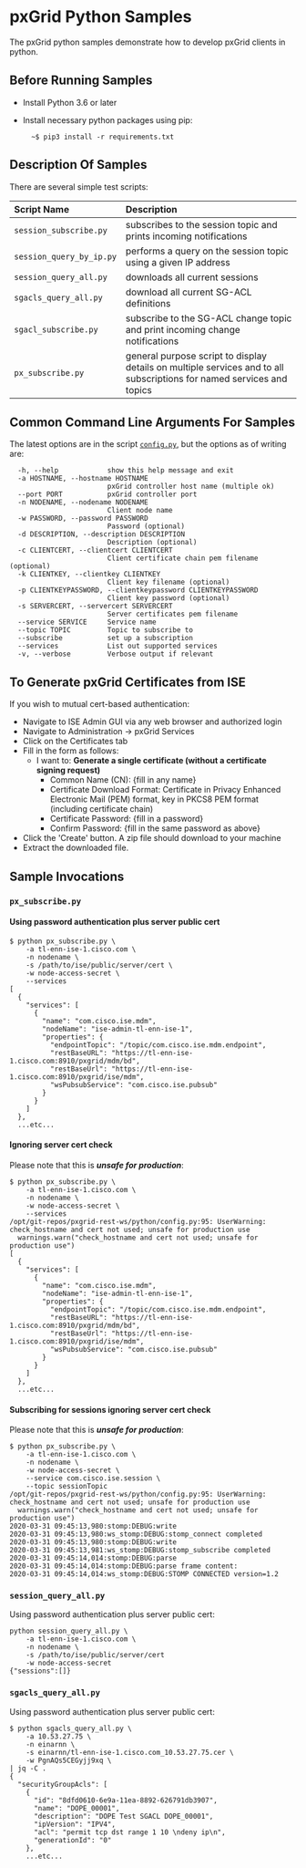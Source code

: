 # pxGrid Python Samples

The pxGrid python samples demonstrate how to develop pxGrid clients in python.

## Before Running Samples

- Install Python 3.6 or later
- Install necessary python packages using pip:

        ~$ pip3 install -r requirements.txt

## Description Of Samples

There are several simple test scripts:

| Script Name | Description |
|:--|:--|
| `session_subscribe.py` | subscribes to the session topic and prints incoming notifications
| `session_query_by_ip.py` | performs a query on the session topic using a given IP address
| `session_query_all.py` | downloads all current sessions
| `sgacls_query_all.py` | download all current SG-ACL definitions
| `sgacl_subscribe.py` | subscribe to the SG-ACL change topic and print incoming change notifications
| `px_subscribe.py` | general purpose script to display details on multiple services and to all subscriptions for named services and topics

## Common Command Line Arguments For Samples

The latest options are in the script [`config.py`](config.py), but the options as of writing are:

```
  -h, --help            show this help message and exit
  -a HOSTNAME, --hostname HOSTNAME
                        pxGrid controller host name (multiple ok)
  --port PORT           pxGrid controller port
  -n NODENAME, --nodename NODENAME
                        Client node name
  -w PASSWORD, --password PASSWORD
                        Password (optional)
  -d DESCRIPTION, --description DESCRIPTION
                        Description (optional)
  -c CLIENTCERT, --clientcert CLIENTCERT
                        Client certificate chain pem filename (optional)
  -k CLIENTKEY, --clientkey CLIENTKEY
                        Client key filename (optional)
  -p CLIENTKEYPASSWORD, --clientkeypassword CLIENTKEYPASSWORD
                        Client key password (optional)
  -s SERVERCERT, --servercert SERVERCERT
                        Server certificates pem filename
  --service SERVICE     Service name
  --topic TOPIC         Topic to subscribe to
  --subscribe           set up a subscription
  --services            List out supported services
  -v, --verbose         Verbose output if relevant
```

## To Generate pxGrid Certificates from ISE

If you wish to mutual cert-based authentication:

- Navigate to ISE Admin GUI via any web browser and authorized login
- Navigate to Administration -> pxGrid Services
- Click on the Certificates tab
- Fill in the form as follows:
    - I want to: **Generate a single certificate (without a certificate signing request)**
        - Common Name (CN): {fill in any name}
        - Certificate Download Format: Certificate in Privacy Enhanced Electronic Mail (PEM) format, key in PKCS8 PEM format (including certificate chain)
        - Certificate Password: {fill in a password}
        - Confirm Password: {fill in the same password as above}
- Click the 'Create' button. A zip file should download to your machine
- Extract the downloaded file.


## Sample Invocations

### `px_subscribe.py`

#### Using password authentication plus server public cert


```
$ python px_subscribe.py \
    -a tl-enn-ise-1.cisco.com \
    -n nodename \
    -s /path/to/ise/public/server/cert \
    -w node-access-secret \
    --services
[
  {
    "services": [
      {
        "name": "com.cisco.ise.mdm",
        "nodeName": "ise-admin-tl-enn-ise-1",
        "properties": {
          "endpointTopic": "/topic/com.cisco.ise.mdm.endpoint",
          "restBaseURL": "https://tl-enn-ise-1.cisco.com:8910/pxgrid/mdm/bd",
          "restBaseUrl": "https://tl-enn-ise-1.cisco.com:8910/pxgrid/ise/mdm",
          "wsPubsubService": "com.cisco.ise.pubsub"
        }
      }
    ]
  },
  ...etc...
```

#### Ignoring server cert check

Please note that this is **_unsafe for production_**:

```
$ python px_subscribe.py \
    -a tl-enn-ise-1.cisco.com \
    -n nodename \
    -w node-access-secret \
    --services
/opt/git-repos/pxgrid-rest-ws/python/config.py:95: UserWarning: check_hostname and cert not used; unsafe for production use
  warnings.warn("check_hostname and cert not used; unsafe for production use")
[
  {
    "services": [
      {
        "name": "com.cisco.ise.mdm",
        "nodeName": "ise-admin-tl-enn-ise-1",
        "properties": {
          "endpointTopic": "/topic/com.cisco.ise.mdm.endpoint",
          "restBaseURL": "https://tl-enn-ise-1.cisco.com:8910/pxgrid/mdm/bd",
          "restBaseUrl": "https://tl-enn-ise-1.cisco.com:8910/pxgrid/ise/mdm",
          "wsPubsubService": "com.cisco.ise.pubsub"
        }
      }
    ]
  },
  ...etc...
```

#### Subscribing for sessions ignoring server cert check

Please note that this is **_unsafe for production_**:

```
$ python px_subscribe.py \
    -a tl-enn-ise-1.cisco.com \
    -n nodename \
    -w node-access-secret \
    --service com.cisco.ise.session \
    --topic sessionTopic
/opt/git-repos/pxgrid-rest-ws/python/config.py:95: UserWarning: check_hostname and cert not used; unsafe for production use
  warnings.warn("check_hostname and cert not used; unsafe for production use")
2020-03-31 09:45:13,980:stomp:DEBUG:write
2020-03-31 09:45:13,980:ws_stomp:DEBUG:stomp_connect completed
2020-03-31 09:45:13,980:stomp:DEBUG:write
2020-03-31 09:45:13,981:ws_stomp:DEBUG:stomp_subscribe completed
2020-03-31 09:45:14,014:stomp:DEBUG:parse
2020-03-31 09:45:14,014:stomp:DEBUG:parse frame content:
2020-03-31 09:45:14,014:ws_stomp:DEBUG:STOMP CONNECTED version=1.2
```

### `session_query_all.py`

Using password authentication plus server public cert:

```
python session_query_all.py \
    -a tl-enn-ise-1.cisco.com \
    -n nodename \
    -s /path/to/ise/public/server/cert
    -w node-access-secret
{"sessions":[]}
```

### `sgacls_query_all.py`

Using password authentication plus server public cert:

```
$ python sgacls_query_all.py \
    -a 10.53.27.75 \
    -n einarnn \
    -s einarnn/tl-enn-ise-1.cisco.com_10.53.27.75.cer \
    -w PgnAQs5CEGyjj9xq \
| jq -C .
{
  "securityGroupAcls": [
    {
      "id": "8dfd0610-6e9a-11ea-8892-626791db3907",
      "name": "DOPE_00001",
      "description": "DOPE Test SGACL DOPE_00001",
      "ipVersion": "IPV4",
      "acl": "permit tcp dst range 1 10 \ndeny ip\n",
      "generationId": "0"
    },
    ...etc...
```
